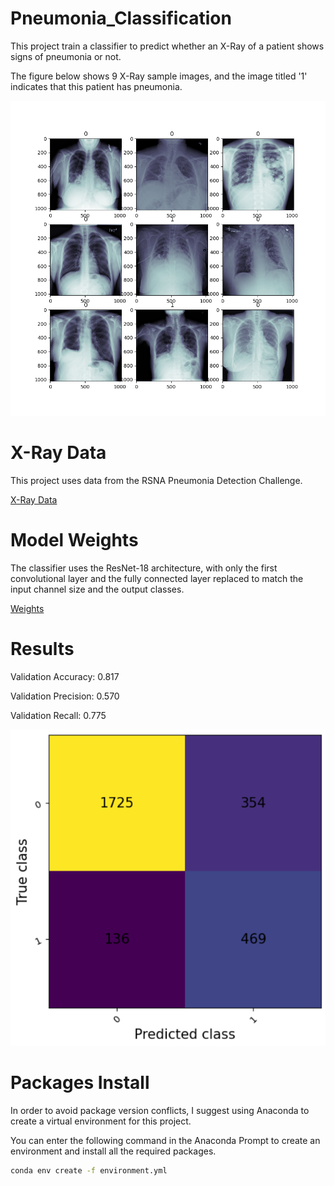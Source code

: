 # Pneumonia_Classification
This project train a classifier to predict whether an X-Ray of a patient shows signs of pneumonia or not.

The figure below shows 9 X-Ray sample images, and the image titled '1' indicates that this patient has pneumonia.

![image](https://github.com/cyuanfan/Pneumonia_Classification/blob/master/sample_image/Chest%20X-Ray.png)

# X-Ray Data

This project uses data from the RSNA Pneumonia Detection Challenge.

[X-Ray Data](https://www.kaggle.com/c/rsna-pneumonia-detection-challenge/data)

# Model Weights

The classifier uses the ResNet-18 architecture, with only the first convolutional layer and the fully connected layer replaced to match the input channel size and the output classes.

[Weights](https://drive.google.com/drive/folders/1FHdNSTZTLcBEAVFpqpE6twyqWiuTvJGo?usp=drive_link)

# Results

Validation Accuracy: 0.817

Validation Precision: 0.570

Validation Recall: 0.775

![image](https://github.com/cyuanfan/Pneumonia_Classification/blob/master/Confusion%20Matrix.png)

# Packages Install
In order to avoid package version conflicts, I suggest using Anaconda to create a virtual environment for this project.

You can enter the following command in the Anaconda Prompt to create an environment and install all the required packages.

```bash
conda env create -f environment.yml
```
